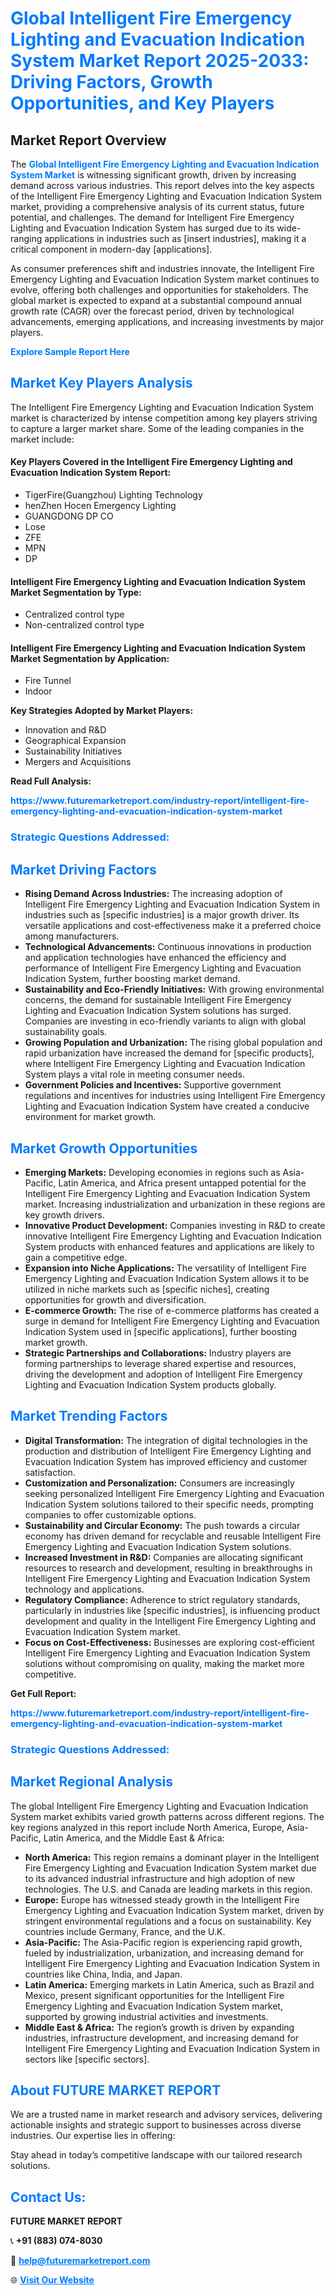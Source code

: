 <h1 style="color: #007BFF;">Global Intelligent Fire Emergency Lighting and Evacuation Indication System Market Report 2025-2033: Driving Factors, Growth Opportunities, and Key Players</h1>

<section id="overview">
<h2>Market Report Overview</h2>
<p>The <a href="https://www.futuremarketreport.com/industry-report/intelligent-fire-emergency-lighting-and-evacuation-indication-system-market" style="color: #007BFF; text-decoration: none;"><strong>Global Intelligent Fire Emergency Lighting and Evacuation Indication System Market</strong></a> is witnessing significant growth, driven by increasing demand across various industries. This report delves into the key aspects of the Intelligent Fire Emergency Lighting and Evacuation Indication System market, providing a comprehensive analysis of its current status, future potential, and challenges. The demand for Intelligent Fire Emergency Lighting and Evacuation Indication System has surged due to its wide-ranging applications in industries such as [insert industries], making it a critical component in modern-day [applications].</p>
<p>As consumer preferences shift and industries innovate, the Intelligent Fire Emergency Lighting and Evacuation Indication System market continues to evolve, offering both challenges and opportunities for stakeholders. The global market is expected to expand at a substantial compound annual growth rate (CAGR) over the forecast period, driven by technological advancements, emerging applications, and increasing investments by major players.</p>
</section>

<section id="overview">
<p><a href="https://www.futuremarketreport.com/request-sample/reportId=84562" style="color: #007BFF; text-decoration: none;"><strong>Explore Sample Report Here</strong></a></p>
</section>

<section id="key-players">
<h2 style="color: #007BFF;">Market Key Players Analysis</h2>
<p>The Intelligent Fire Emergency Lighting and Evacuation Indication System market is characterized by intense competition among key players striving to capture a larger market share. Some of the leading companies in the market include:</p>
<h4>Key Players Covered in the Intelligent Fire Emergency Lighting and Evacuation Indication System Report:</h4>
<ul><li>TigerFire(Guangzhou) Lighting Technology</li><li>henZhen Hocen Emergency Lighting</li><li>GUANGDONG DP CO</li><li>Lose</li><li>ZFE</li><li>MPN</li><li>DP</li></ul>
<h4>Intelligent Fire Emergency Lighting and Evacuation Indication System Market Segmentation by Type:</h4>
<ul><li>Centralized control type</li><li>Non-centralized control type</li></ul>

<h4>Intelligent Fire Emergency Lighting and Evacuation Indication System Market Segmentation by Application:</h4>
<ul><li>Fire Tunnel</li><li>Indoor</li></ul>
<p><strong>Key Strategies Adopted by Market Players:</strong></p>
<ul>
<li>Innovation and R&D</li>
<li>Geographical Expansion</li>
<li>Sustainability Initiatives</li>
<li>Mergers and Acquisitions</li>
</ul>
</section>

<section>
<p><strong>Read Full Analysis: </strong></p><a href="https://www.futuremarketreport.com/industry-report/intelligent-fire-emergency-lighting-and-evacuation-indication-system-market" style="color: #007BFF; text-decoration: none;"><strong>https://www.futuremarketreport.com/industry-report/intelligent-fire-emergency-lighting-and-evacuation-indication-system-market</strong></a>
<h3 style="color: #007BFF;">Strategic Questions Addressed:</h3>
</section>

<section id="driving-factors">
<h2 style="color: #007BFF;">Market Driving Factors</h2>
<ul>
<li><strong>Rising Demand Across Industries:</strong> The increasing adoption of Intelligent Fire Emergency Lighting and Evacuation Indication System in industries such as [specific industries] is a major growth driver. Its versatile applications and cost-effectiveness make it a preferred choice among manufacturers.</li>
<li><strong>Technological Advancements:</strong> Continuous innovations in production and application technologies have enhanced the efficiency and performance of Intelligent Fire Emergency Lighting and Evacuation Indication System, further boosting market demand.</li>
<li><strong>Sustainability and Eco-Friendly Initiatives:</strong> With growing environmental concerns, the demand for sustainable Intelligent Fire Emergency Lighting and Evacuation Indication System solutions has surged. Companies are investing in eco-friendly variants to align with global sustainability goals.</li>
<li><strong>Growing Population and Urbanization:</strong> The rising global population and rapid urbanization have increased the demand for [specific products], where Intelligent Fire Emergency Lighting and Evacuation Indication System plays a vital role in meeting consumer needs.</li>
<li><strong>Government Policies and Incentives:</strong> Supportive government regulations and incentives for industries using Intelligent Fire Emergency Lighting and Evacuation Indication System have created a conducive environment for market growth.</li>
</ul>
</section>

<section id="growth-opportunities">
<h2 style="color: #007BFF;">Market Growth Opportunities</h2>
<ul>
<li><strong>Emerging Markets:</strong> Developing economies in regions such as Asia-Pacific, Latin America, and Africa present untapped potential for the Intelligent Fire Emergency Lighting and Evacuation Indication System market. Increasing industrialization and urbanization in these regions are key growth drivers.</li>
<li><strong>Innovative Product Development:</strong> Companies investing in R&D to create innovative Intelligent Fire Emergency Lighting and Evacuation Indication System products with enhanced features and applications are likely to gain a competitive edge.</li>
<li><strong>Expansion into Niche Applications:</strong> The versatility of Intelligent Fire Emergency Lighting and Evacuation Indication System allows it to be utilized in niche markets such as [specific niches], creating opportunities for growth and diversification.</li>
<li><strong>E-commerce Growth:</strong> The rise of e-commerce platforms has created a surge in demand for Intelligent Fire Emergency Lighting and Evacuation Indication System used in [specific applications], further boosting market growth.</li>
<li><strong>Strategic Partnerships and Collaborations:</strong> Industry players are forming partnerships to leverage shared expertise and resources, driving the development and adoption of Intelligent Fire Emergency Lighting and Evacuation Indication System products globally.</li>
</ul>
</section>

<section id="trending-factors">
<h2 style="color: #007BFF;">Market Trending Factors</h2>
<ul>
<li><strong>Digital Transformation:</strong> The integration of digital technologies in the production and distribution of Intelligent Fire Emergency Lighting and Evacuation Indication System has improved efficiency and customer satisfaction.</li>
<li><strong>Customization and Personalization:</strong> Consumers are increasingly seeking personalized Intelligent Fire Emergency Lighting and Evacuation Indication System solutions tailored to their specific needs, prompting companies to offer customizable options.</li>
<li><strong>Sustainability and Circular Economy:</strong> The push towards a circular economy has driven demand for recyclable and reusable Intelligent Fire Emergency Lighting and Evacuation Indication System solutions.</li>
<li><strong>Increased Investment in R&D:</strong> Companies are allocating significant resources to research and development, resulting in breakthroughs in Intelligent Fire Emergency Lighting and Evacuation Indication System technology and applications.</li>
<li><strong>Regulatory Compliance:</strong> Adherence to strict regulatory standards, particularly in industries like [specific industries], is influencing product development and quality in the Intelligent Fire Emergency Lighting and Evacuation Indication System market.</li>
<li><strong>Focus on Cost-Effectiveness:</strong> Businesses are exploring cost-efficient Intelligent Fire Emergency Lighting and Evacuation Indication System solutions without compromising on quality, making the market more competitive.</li>
</ul>
</section>

<section>
<p><strong>Get Full Report: </strong></p><a href="https://www.futuremarketreport.com/industry-report/intelligent-fire-emergency-lighting-and-evacuation-indication-system-market" style="color: #007BFF; text-decoration: none;"><strong>https://www.futuremarketreport.com/industry-report/intelligent-fire-emergency-lighting-and-evacuation-indication-system-market</strong></a>
<h3 style="color: #007BFF;">Strategic Questions Addressed:</h3>
</section>


<section id="regional-analysis">
<h2 style="color: #007BFF;">Market Regional Analysis</h2>
<p>The global Intelligent Fire Emergency Lighting and Evacuation Indication System market exhibits varied growth patterns across different regions. The key regions analyzed in this report include North America, Europe, Asia-Pacific, Latin America, and the Middle East & Africa:</p>
<ul>
<li><strong>North America:</strong> This region remains a dominant player in the Intelligent Fire Emergency Lighting and Evacuation Indication System market due to its advanced industrial infrastructure and high adoption of new technologies. The U.S. and Canada are leading markets in this region.</li>
<li><strong>Europe:</strong> Europe has witnessed steady growth in the Intelligent Fire Emergency Lighting and Evacuation Indication System market, driven by stringent environmental regulations and a focus on sustainability. Key countries include Germany, France, and the U.K.</li>
<li><strong>Asia-Pacific:</strong> The Asia-Pacific region is experiencing rapid growth, fueled by industrialization, urbanization, and increasing demand for Intelligent Fire Emergency Lighting and Evacuation Indication System in countries like China, India, and Japan.</li>
<li><strong>Latin America:</strong> Emerging markets in Latin America, such as Brazil and Mexico, present significant opportunities for the Intelligent Fire Emergency Lighting and Evacuation Indication System market, supported by growing industrial activities and investments.</li>
<li><strong>Middle East & Africa:</strong> The region’s growth is driven by expanding industries, infrastructure development, and increasing demand for Intelligent Fire Emergency Lighting and Evacuation Indication System in sectors like [specific sectors].</li>
</ul>
</section>

<footer>
<h2 style="color: #007BFF;">About FUTURE MARKET REPORT</h2>
<p>We are a trusted name in market research and advisory services, delivering actionable insights and strategic support to businesses across diverse industries. Our expertise lies in offering:</p>

<p>Stay ahead in today’s competitive landscape with our tailored research solutions.</p>

<h2 style="color: #007BFF;">Contact Us:</h2>
<p><strong>FUTURE MARKET REPORT</strong></p>
<p>📞 <strong>+91 (883) 074-8030</strong></p>
<p>📧 <strong><a href="mailto:help@futuremarketreport.com" style="color: #007BFF;">help@futuremarketreport.com</a></strong></p>
<p>🌐 <strong><a href="https://www.futuremarketreport.com/" style="color: #007BFF;">Visit Our Website</a></strong></p>
</footer>